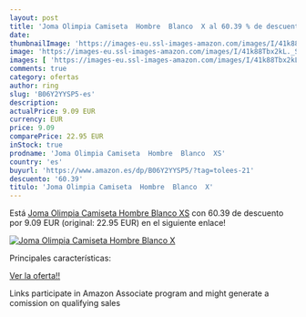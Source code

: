 ```yaml
---
layout: post
title: 'Joma Olimpia Camiseta  Hombre  Blanco  X al 60.39 % de descuento'
date: 
thumbnailImage: 'https://images-eu.ssl-images-amazon.com/images/I/41k88Tbx2kL._SL200_.jpg'
image: 'https://images-eu.ssl-images-amazon.com/images/I/41k88Tbx2kL._SL200_.jpg'
images: [ 'https://images-eu.ssl-images-amazon.com/images/I/41k88Tbx2kL._SL200_.jpg' ]
comments: true
category: ofertas
author: ring
slug: 'B06Y2YYSP5-es'
description:
actualPrice: 9.09 EUR
currency: EUR
price: 9.09
comparePrice: 22.95 EUR
inStock: true
prodname: 'Joma Olimpia Camiseta  Hombre  Blanco  XS'
country: 'es'
buyurl: 'https://www.amazon.es/dp/B06Y2YYSP5/?tag=tolees-21'
descuento: '60.39'
titulo: 'Joma Olimpia Camiseta  Hombre  Blanco  X'
---
```


Está [Joma Olimpia Camiseta  Hombre  Blanco  XS](https://www.amazon.es/dp/B06Y2YYSP5/?tag=tolees-21) con 60.39 de descuento por 9.09 EUR (original: 22.95 EUR) en el siguiente enlace!

[![Joma Olimpia Camiseta  Hombre  Blanco  X](https://images-eu.ssl-images-amazon.com/images/I/41k88Tbx2kL._SL200_.jpg)](https://www.amazon.es/dp/B06Y2YYSP5/?tag=tolees-21)

Principales características:


[Ver la oferta!!](https://www.amazon.es/dp/B06Y2YYSP5/?tag=tolees-21)

Links participate in Amazon Associate program and might generate a comission on qualifying sales


